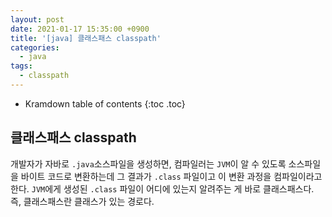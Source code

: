 ```yaml
---
layout: post
date: 2021-01-17 15:35:00 +0900
title: '[java] 클래스패스 classpath'
categories:
  - java
tags:
  - classpath
---
```


* Kramdown table of contents
{:toc .toc}

## 클래스패스 classpath

개발자가 자바로 `.java`소스파일을 생성하면, 컴파일러는 `JVM`이 알 수 있도록 소스파일을 바이트 코드로 변환하는데 그 결과가 `.class` 파일이고 이 변환 과정을 컴파일이라고 한다. `JVM`에게 생성된 `.class` 파일이 어디에 있는지 알려주는 게 바로 클래스패스다.  즉, 클래스패스란 클래스가 있는 경로다.
